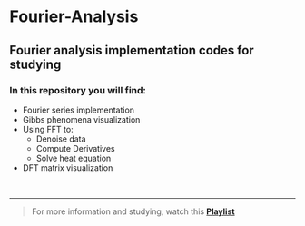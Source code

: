 # Fourier-Analysis
## Fourier analysis implementation codes for studying

### In this repository you will find:
- Fourier series implementation
- Gibbs phenomena visualization
- Using FFT to:
    - Denoise data
    - Compute Derivatives
    - Solve heat equation
- DFT matrix visualization

<br>

---

> For more information and studying, watch this [**Playlist**](https://www.youtube.com/playlist?list=PLMrJAkhIeNNT_Xh3Oy0Y4LTj0Oxo8GqsC)
